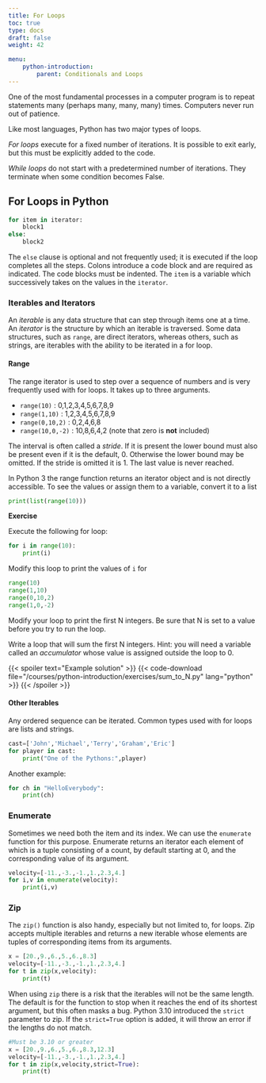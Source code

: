 ```yaml
---
title: For Loops
toc: true
type: docs
draft: false
weight: 42

menu:
    python-introduction:
        parent: Conditionals and Loops
---
```


One of the most fundamental processes in a computer program is to repeat statements many (perhaps many, many, many) times.  Computers never run out of patience.

Like most languages, Python has two major types of loops.  

_For loops_ execute for a fixed number of iterations.  It is possible to exit early, but this must be explicitly added to the code. 

_While loops_ do not start with a predetermined number of iterations.  They terminate when some condition becomes False.

## For Loops in Python

```python
for item in iterator:
    block1
else:
    block2
```
The `else` clause is optional and not frequently used; it is executed if the loop completes all the steps. Colons introduce a code block and are required as indicated. The code blocks must be indented.  The `item` is a variable which successively takes on the values in the `iterator`.  

### Iterables and Iterators

An _iterable_ is any data structure that can step through items one at a time.  An _iterator_ is the structure by which an iterable is traversed. Some data structures, such as `range`, are direct iterators, whereas others, such as strings, are iterables with the ability to be iterated in a for loop.

#### Range

The range iterator is used to step over a sequence of numbers and is very frequently used with for loops.  It takes up to three arguments.

* `range(10)`  : 0,1,2,3,4,5,6,7,8,9
* `range(1,10)` : 1,2,3,4,5,6,7,8,9
* `range(0,10,2)` : 0,2,4,6,8
* `range(10,0,-2)` : 10,8,6,4,2 (note that zero is __not__ included)

The interval is often called a _stride_.  If it is present the lower bound must also be present even if it is the default, 0.  Otherwise the lower bound may be omitted.  If the stride is omitted it is 1.  The last value is never reached.

In Python 3 the range function returns an iterator object and is not directly accessible.  To see the values or assign them to a variable, convert it to a list
```python
print(list(range(10)))
```

**Exercise**

Execute the following for loop:

```python
for i in range(10):
    print(i)
```

Modify this loop to print the values of `i` for 

```python
range(10)
range(1,10)
range(0,10,2)
range(1,0,-2)
```

Modify your loop to print the first N integers.  Be sure that N is set to a value before you try to run the loop.

Write a loop that will sum the first N integers.  Hint: you will need a variable called an <em>accumulator</em> whose value is assigned outside the loop to 0.

{{< spoiler text="Example solution" >}}
{{< code-download file="/courses/python-introduction/exercises/sum_to_N.py" lang="python" >}}
{{< /spoiler >}}

#### Other Iterables

Any ordered sequence can be iterated.  Common types used with for loops are lists and strings.

```python
cast=['John','Michael','Terry','Graham','Eric']
for player in cast:
    print("One of the Pythons:",player)
```

Another example:

```python
for ch in "HelloEverybody":
    print(ch)
```

### Enumerate

Sometimes we need both the item and its index.  We can use the `enumerate` function for this purpose.  Enumerate returns an iterator each element of which is a tuple consisting of a count, by default starting at 0, and the corresponding value of its argument.

```python
velocity=[-11.,-3.,-1.,1.,2.3,4.]
for i,v in enumerate(velocity):
    print(i,v)
```

### Zip

The `zip()` function is also handy, especially but not limited to, for loops.  Zip accepts multiple iterables and returns a new iterable whose elements are tuples of corresponding items from its arguments.  

```python
x = [20.,9.,6.,5.,6.,8.3]
velocity=[-11.,-3.,-1.,1.,2.3,4.]
for t in zip(x,velocity):
    print(t)
```

When using `zip` there is a risk that the iterables will not be the same length. The default is for the function to stop when it reaches the end of its shortest argument, but this often masks a bug.  Python 3.10 introduced the `strict` parameter to zip.  If the `strict=True` option is added, it will throw an error if the lengths do not match.  

```python
#Must be 3.10 or greater
x = [20.,9.,6.,5.,6.,8.3,12.3]
velocity=[-11.,-3.,-1.,1.,2.3,4.]
for t in zip(x,velocity,strict=True):
    print(t)
```
